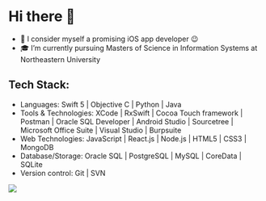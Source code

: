 # Hi there 👋

- 📱 I consider myself a promising iOS app developer 😉
- 🎓 I’m currently pursuing Masters of Science in Information Systems at Northeastern University

## Tech Stack:
 - Languages: Swift 5 | Objective C |  Python | Java
 - Tools & Technologies: XCode | RxSwift | Cocoa Touch framework | Postman | Oracle SQL Developer | Android Studio | Sourcetree |
  Microsoft Office Suite | Visual Studio | Burpsuite
 - Web Technologies: JavaScript | React.js | Node.js | HTML5 | CSS3 | MongoDB
 - Database/Storage: Oracle SQL | PostgreSQL | MySQL | CoreData | SQLite
 - Version control: Git | SVN

![](https://komarev.com/ghpvc/?username=milind-neu)

